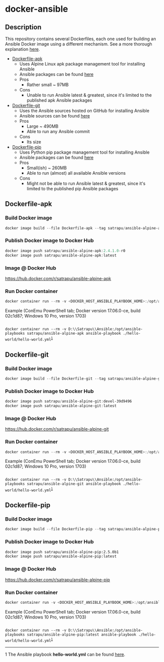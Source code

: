 # docker-ansible

## Description

This repository contains several Dockerfiles, each one used for building an Ansible Docker image using a different mechanism.
See a more thorough explanation [here](https://crossprogramming.com/2018/02/14/running-ansible-on-windows.html).

* [Dockerfile-apk](./Dockerfile-apk)
  * Uses Alpine Linux apk package management tool for installing Ansible
  * Ansible packages can be found [here](https://pkgs.alpinelinux.org/packages?name=ansible&branch=v3.6)
  * Pros
    * Rather small ~ 97MB
  * Cons
    * Unable to run Ansible latest & greatest, since it's limited to the published apk Ansible packages
* [Dockerfile-git](./Dockerfile-git)
    * Uses the Ansible sources hosted on GitHub for installing Ansible
    * Ansible sources can be found [here](https://github.com/ansible/ansible)
    * Pros
      * Large ~ 490MB
      * Able to run any Ansible commit
    * Cons
      * Its size
* [Dockerfile-pip](./Dockerfile-pip)
    * Uses Python pip package management tool for installing Ansible
    * Ansible packages can be found [here](https://pypi.python.org/pypi/ansible)
    * Pros
      * Small(ish) ~ 260MB
      * Able to run (almost) all available Ansible versions
    * Cons
      * Might not be able to run Ansible latest & greatest, since it's limited to the published pip Ansible packages

## Dockerfile-apk

### Build Docker image

````powershell
docker image build --file Dockerfile-apk --tag satrapu/ansible-alpine-apk:2.4.1.0-r0 --tag satrapu/ansible-alpine-apk:latest .
````

### Publish Docker image to Docker Hub

````powershell
docker image push satrapu/ansible-alpine-apk:2.4.1.0-r0
docker image push satrapu/ansible-alpine-apk:latest
````

### Image @ Docker Hub
https://hub.docker.com/r/satrapu/ansible-alpine-apk

### Run Docker container

````powershell
docker container run --rm -v <DOCKER_HOST_ANSIBLE_PLAYBOOK_HOME>:/opt/ansible-playbooks satrapu/ansible-alpine-apk:latest ansible-playbook <ANSIBLE_PLAYBOOK>
````

Example (ConEmu PowerShell tab; Docker version 17.06.0-ce, build 02c1d87; Windows 10 Pro, version 1703)

<code lang="powershell">
docker container run --rm -v D:\\Satrapu\\Ansible:/opt/ansible-playbooks satrapu/ansible-alpine-apk ansible-playbook ./hello-world/hello-world.yml<sup><a href="#hello-world-yml">1</a><sup>
</code>

## Dockerfile-git

### Build Docker image

````powershell
docker image build --file Dockerfile-git --tag satrapu/ansible-alpine-git:devel-39d9496 --tag satrapu/ansible-alpine-git:latest --build-arg ANSIBLE_GIT_CHECKOUT_ARGS=39d9496 .
````

### Publish Docker image to Docker Hub

````powershell
docker image push satrapu/ansible-alpine-git:devel-39d9496
docker image push satrapu/ansible-alpine-git:latest
````

### Image @ Docker Hub
https://hub.docker.com/r/satrapu/ansible-alpine-git

### Run Docker container

````powershell
docker container run --rm -v <DOCKER_HOST_ANSIBLE_PLAYBOOK_HOME>:/opt/ansible-playbooks satrapu/ansible-alpine-git:latest ansible-playbook <ANSIBLE_PLAYBOOK>
````

Example (ConEmu PowerShell tab; Docker version 17.06.0-ce, build 02c1d87; Windows 10 Pro, version 1703)

<code lang="powershell">
docker container run --rm -v D:\\Satrapu\\Ansible:/opt/ansible-playbooks satrapu/ansible-alpine-git ansible-playbook ./hello-world/hello-world.yml<sup><a href="#hello-world-yml">1</a><sup>
</code>

## Dockerfile-pip

### Build Docker image

````powershell
docker image build --file Dockerfile-pip --tag satrapu/ansible-alpine-pip:2.5.0b1 --tag satrapu/ansible-alpine-pip:latest .
````

### Publish Docker image to Docker Hub

````bash
docker image push satrapu/ansible-alpine-pip:2.5.0b1
docker image push satrapu/ansible-alpine-pip:latest
````

### Image @ Docker Hub
https://hub.docker.com/r/satrapu/ansible-alpine-pip

### Run Docker container

````powershell
docker container run -v <DOCKER_HOST_ANSIBLE_PLAYBOOK_HOME>:/opt/ansible-playbooks satrapu/ansible-alpine-pip:latest ansible-playbook <ANSIBLE_PLAYBOOK>
````

Example (ConEmu PowerShell tab; Docker version 17.06.0-ce, build 02c1d87; Windows 10 Pro, version 1703)

<code lang="powershell">
docker container run --rm -v D:\\Satrapu\\Ansible:/opt/ansible-playbooks satrapu/ansible-alpine-pip:latest ansible-playbook ./hello-world/hello-world.yml<sup><a href="#hello-world-yml">1</a><sup>
</code>

---
<a name="hello-world-yml">1</a> The Ansible playbook **hello-world.yml** can be found [here](https://gist.github.com/satrapu/31b1a03f321990f8d9ae067372a8b456).
